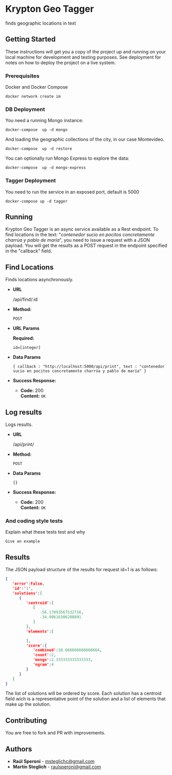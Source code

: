 # Krypton Geo Tagger

finds geographic locations in text

## Getting Started

These instructions will get you a copy of the project up and running on your local machine for development and testing purposes. See deployment for notes on how to deploy the project on a live system.

### Prerequisites

Docker and Docker Compose

```
docker network create im
```

### DB Deployment

You need a running Mongo instance:

```
docker-compose  up -d mongo
```

And loading the geographic collections of the city, in our case Montevideo.

```
docker-compose  up -d restore
```

You can optionally run Mongo Express to explore the data:

```
docker-compose  up -d mongo-express
```

### Tagger Deployment

You need to run the service in an exposed port, default is 5000

```
docker-compose up -d tagger
```


## Running

Krypton Geo Tagger is an async service available as a Rest endpoint. To find locations in the text: "*contenedor sucio en pocitos concretamente charrúa y pablo de maría*", you need to issue a request with a JSON payload. You will get the results as a POST request in the endpoint specified in the "callback" field. 

**Find Locations**
----
  Finds locations asynchronously.

* **URL**

  /api/find/:id

* **Method:**

  `POST`
  
*  **URL Params**

   **Required:**
 
   `id=[integer]`

* **Data Params**

   `{
		callback : "http://localhost:5000/api/print",
	    text : "contenedor sucio en pocitos concretamente charrúa y pablo de maría"
}`

* **Success Response:**

  * **Code:** 200 <br />
    **Content:** `OK`

**Log results**
----
  Logs results.

* **URL**

  /api/print/

* **Method:**

  `POST`
  
* **Data Params**

   `{}`

* **Success Response:**

  * **Code:** 200 <br />
    **Content:** `OK`
 




### And coding style tests

Explain what these tests test and why

```
Give an example
```

## Results

The JSON payload structure of the results for request id=1 is as follows:

```json
{
   'error':False,
   'id':'1',
   'solutions':[
      {
         'centroid':[
            [
               -56.17093567532716,
               -34.90616306208891
            ]
         ],
         'elements':[

         ],
         'score':{
            'combined':18.666666666666664,
            'count':2,
            'mongo':2.333333333333333,
            'ngram':4
         }
      }
   ]
}
```
The list of solutions will be ordered by score. Each solution has a centroid field wich is a representative point of the solution and a list of elements that make up the solution.



## Contributing

You are free to fork and PR with improvements.


## Authors

* **Raúl Speroni** - [msteglichc@gmail.com](https://github.com/martin-steglich)
* **Martín Steglich** - [raulsperoni@gmail.com](https://github.com/raulsperoni)